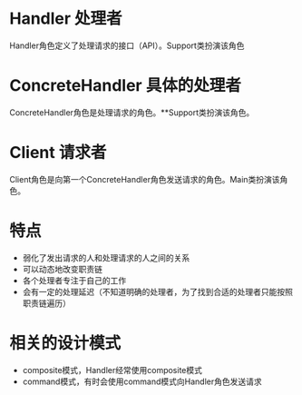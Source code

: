 # Handler 处理者

Handler角色定义了处理请求的接口（API）。Support类扮演该角色

# ConcreteHandler 具体的处理者

ConcreteHandler角色是处理请求的角色。**Support类扮演该角色。

# Client 请求者

Client角色是向第一个ConcreteHandler角色发送请求的角色。Main类扮演该角色。

# 特点

- 弱化了发出请求的人和处理请求的人之间的关系
- 可以动态地改变职责链
- 各个处理者专注于自己的工作
- 会有一定的处理延迟（不知道明确的处理者，为了找到合适的处理者只能按照职责链遍历）

# 相关的设计模式
- composite模式，Handler经常使用composite模式
- command模式，有时会使用command模式向Handler角色发送请求